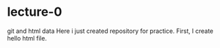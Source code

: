 # lecture-0
git and html data
Here i just created repository for practice.
First, I create hello html file.
